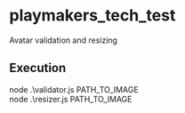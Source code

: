 # playmakers_tech_test
Avatar validation and resizing

## Execution

node .\validator.js PATH_TO_IMAGE  
node .\resizer.js PATH_TO_IMAGE
